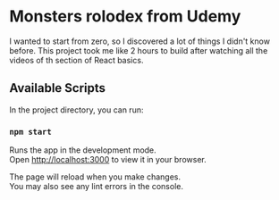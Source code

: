 # Monsters rolodex from Udemy

I wanted to start from zero, so I discovered a lot of things I didn't know before.
This project took me like 2 hours to build after watching all the videos of th section of 
React basics.

## Available Scripts

In the project directory, you can run:

### `npm start`

Runs the app in the development mode.\
Open [http://localhost:3000](http://localhost:3000) to view it in your browser.

The page will reload when you make changes.\
You may also see any lint errors in the console.

